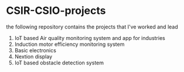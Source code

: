 # CSIR-CSIO-projects
the following repository contains the projects that I've worked and lead 
1. IoT based Air quality monitoring system and app for industries
2. Induction motor efficiency monitoring system
3. Basic electronics
4. Nextion display
5. IoT based obstacle detection system
